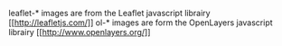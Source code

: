leaflet-* images are from  the Leaflet javascript librairy [[http://leafletjs.com/]]
ol-* images are form the OpenLayers javascript librairy [[http://www.openlayers.org/]]